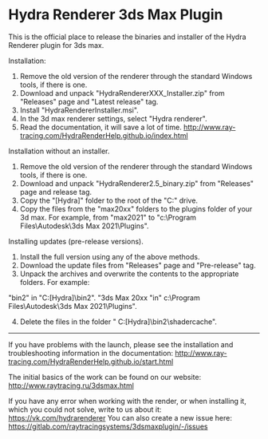 # Hydra Renderer 3ds Max Plugin
This is the official place to release the binaries and installer of the Hydra Renderer plugin for 3ds max.

Installation:

1) Remove the old version of the renderer through the standard Windows tools, if there is one.
2) Download and unpack "HydraRendererXXX_Installer.zip" from "Releases" page and "Latest release" tag.
3) Install "HydraRendererInstaller.msi".
4) In the 3d max renderer settings, select "Hydra renderer".
5) Read the documentation, it will save a lot of time.
http://www.ray-tracing.com/HydraRenderHelp.github.io/index.html

Installation without an installer.

1) Remove the old version of the renderer through the standard Windows tools, if there is one.
2) Download and unpack "HydraRenderer2.5_binary.zip" from "Releases" page and release tag.
3) Copy the "[Hydra]" folder to the root of the "C:\" drive.
4) Copy the files from the "max20xx" folders to the plugins folder of your 3d max. For example, from "max2021" to "c:\Program Files\Autodesk\3ds Max 2021\Plugins\".

Installing updates (pre-release versions).

1) Install the full version using any of the above methods.
2) Download the update files from "Releases" page and "Pre-release" tag.
3) Unpack the archives and overwrite the contents to the appropriate folders. For example:

"bin2" in "C:\[Hydra]\bin2\".
"3ds Max 20xx "in" c:\Program Files\Autodesk\3ds Max 2021\Plugins\".

4) Delete the files in the folder " C:\[Hydra]\bin2\shadercache\".

----------------------------------------------------------------------------

If you have problems with the launch, please see the installation and troubleshooting information in the documentation:
http://www.ray-tracing.com/HydraRenderHelp.github.io/start.html


The initial basics of the work can be found on our website:
http://www.raytracing.ru/3dsmax.html


If you have any error when working with the render, or when installing it, which you could not solve, write to us about it:
https://vk.com/hydrarenderer
You can also create a new issue here:
https://gitlab.com/raytracingsystems/3dsmaxplugin/-/issues
